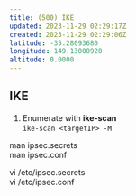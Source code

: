 ```yaml
---
title: (500) IKE
updated: 2023-11-29 02:29:17Z
created: 2023-11-29 02:29:06Z
latitude: -35.28093680
longitude: 149.13000920
altitude: 0.0000
---
```


## IKE

1.  Enumerate with **ike-scan**  
    `ike-scan <targetIP> -M`

man ipsec.secrets  
man ipsec.conf

vi /etc/ipsec.secrets  
vi /etc/ipsec.conf